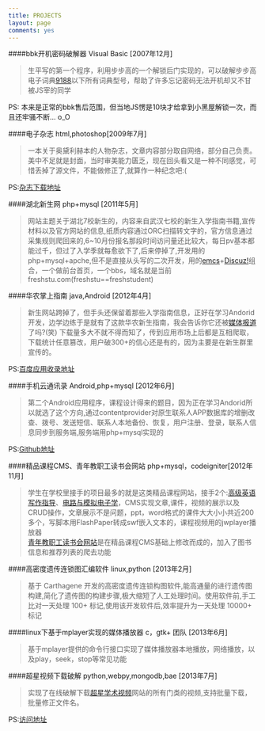 ```yaml
---
title: PROJECTS 
layout: page
comments: yes
---
```


####bbk开机密码破解器  Visual Basic [2007年12月]
> 生平写的第一个程序，利用步步高的一个解锁后门实现的，可以破解步步高电子词典[9188](http://product.yesky.com/product/555/555009/)以下所有词典型号，帮助了许多忘记密码无法开机却又不甘被JS宰的同学    

PS: 本来是正常的bbk售后范围，但当地JS愣是10块才给拿到小黑屋解锁一次，而且还牢骚不断... o_O

####电子杂志 html,photoshop[2009年7月]
> 一本关于奥黛利赫本的人物杂志，文章内容部分取自网络，部分自己负责。美中不足就是封面，当时审美能力匮乏，现在回头看又是一种不同感觉，可惜丢掉了源文件，不能做修正了,就算作一种纪念吧:(

PS:[杂志下载地址](http://pan.baidu.com/s/1Ab5uQ)


####湖北新生网 php+mysql [2011年5月]
> 网站主题关于湖北7校新生的，内容来自武汉七校的新生入学指南书籍,宣传材料以及官方网站的信息,纸质内容通过ORC扫描转文字的，官方信息通过采集规则爬回来的,6~10月份报名那段时间访问量还比较大，每日pv基本都能过千，但过了入学季就每愈欲下了,后来停掉了,开发用的php+mysql+apche,但不是直接从头写的二次开发，用的[emcs](http://www.phome.net/)+[Discuz!](http://www.discuz.net/)组合，一个做前台首页，一个bbs，域名就是当前freshstu.com(freshstu==freshstudent)


####华农掌上指南 java,Android [2012年4月]
> 新生网站跨掉了，但手头还保留着那些入学指南信息，正好在学习Andorid开发，边学边练于是就有了这款华农新生指南，我会告诉你它还被[媒体报道](http://tech.163.com/12/0727/06/87DC3OOF00094MOK.html)了吗?(笑) 下载量多大不就不得而知了，传到应用市场上后都是互相爬取，下载统计任意篡改，用户破300+的信心还是有的，因为主要是在新生群里宣传的。

PS:[百度应用收录地址](http://as.baidu.com/a/item?docid=1113111&f=web_am_header&pre=web_am_rel)


####手机云通讯录 Android,php+mysql [2012年6月]
> 第二个Android应用程序，课程设计得来的题目，因为正在学习Andorid所以就选了这个方向,通过contentprovider对原生联系人APP数据库的增删改查、拨号、发送短信、联系人本地备份、恢复，用户注册、登录，联系人信息同步到服务端,服务端用php+mysql实现的

PS:[Github地址](https://github.com/lazybios/contacts-book)


####精品课程CMS、青年教职工读书会网站 php+mysql，codeigniter[2012年11月]
> 学生在学校里接手的项目最多的就是这类精品课程网站，接手2个:[高级英语写作指导]()、[电路与模拟电子学]()，CMS实现文章,课件，视频的展示以及CRUD操作，文章展示不是问题，ppt，word格式的课件大大小小共近200多个，写脚本用FlashPaper转成swf嵌入文本的，课程视频用的jwplayer播放器       
[青年教职工读书会网站](http://218.199.76.4:8081/library/)是在精品课程CMS基础上修改而成的，加入了图书信息和推荐列表的爬去功能


####高密度遗传连锁图汇编软件 linux,python [2013年2月]
> 基于 Carthagene 开发的高密度遗传连锁构图软件,能高通量的进行遗传图构建,简化了遗传图的构建步骤,极大缩短了人工处理时间。使用软件前,手工比对一天处理 100+ 标记,使用该开发软件后,效率提升为一天处理 10000+ 标记


####linux下基于mplayer实现的媒体播放器 c，gtk+ 团队 [2013年6月]
> 基于mplayer提供的命令行接口实现了媒体播放器本地播放，网络播放，以及play，seek，stop等常见功能


####超星视频下载破解 python,webpy,mongodb,bae [2013年7月]
> 实现了在线破解下载[超星学术视频](http://chaoxingbot.duapp.com/)网站的所有门类的视频,支持批量下载，批量修正文件名。

PS:[访问地址](http://chaoxingbot.duapp.com/)





